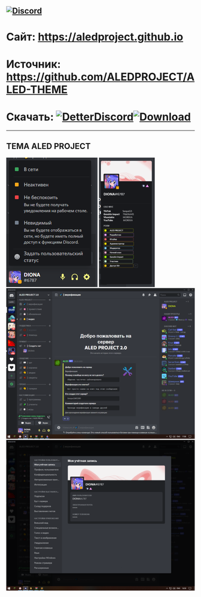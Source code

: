 [![Discord](https://img.shields.io/badge/discord-ALEDPROJECT-purple?style=for-the-badge)](https://discord.gg/rQHRex2)
---
# Сайт: https://aledproject.github.io
# Источник: https://github.com/ALEDPROJECT/ALED-THEME
# Скачать: [![DetterDiscord](https://img.shields.io/badge/Скачать-BETTERDISCORD-black?style=for-the-badge)](https://BetterDiscord.app)[![Download](https://img.shields.io/badge/Скачать-ТЕМУ-black?style=for-the-badge)](https://github.com/ALEDPROJECT/ALED-THEME/releases/download/Stable/aledproject.theme.css)
---
## ТЕМА ALED PROJECT 
![](statusmenu.png) ![](profile.png) ![](theme.png) ![](settings.png)
